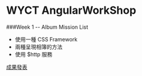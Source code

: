 # WYCT AngularWorkShop

###Week 1 -- Album
Mission List
  * 使用一種 CSS Framework
  * 兩種呈現相簿的方法
  * 使用 $http 服務
 
[成果發表](https://github.com/ilandy/AngularWorkShop "Week1")
